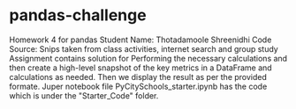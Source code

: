 # pandas-challenge
Homework 4 for pandas 
Student Name: Thotadamoole Shreenidhi 
Code Source: Snips taken from class activities, internet search and group study
Assignment contains solution for Performing the necessary calculations and then create a high-level snapshot of the key metrics in a DataFrame and calculations as needed. Then we display the result as per the provided formate.
Juper notebook file PyCitySchools_starter.ipynb has the code which is under the "Starter_Code" folder.
